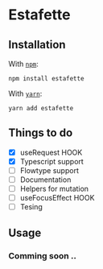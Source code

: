 # Estafette

## Installation

With [`npm`](https://npmjs.org/):

```
npm install estafette
```

With [`yarn`](https://yarnpkg.com/):

```
yarn add estafette
```

## Things to do

- [x] useRequest HOOK
- [x] Typescript support
- [ ] Flowtype support
- [ ] Documentation
- [ ] Helpers for mutation
- [ ] useFocusEffect HOOK
- [ ] Tesing

## Usage

### Comming soon ..
